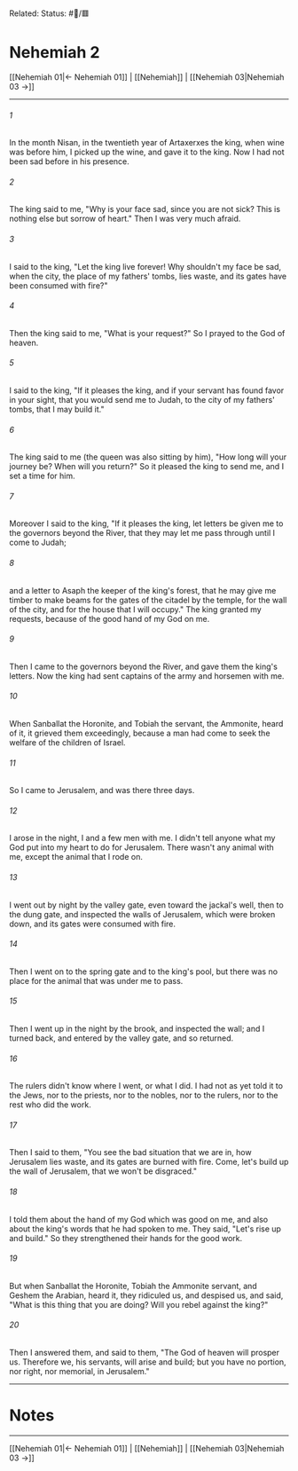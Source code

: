 Related:
Status: #📖/🟥
# Nehemiah 2

[[Nehemiah 01|← Nehemiah 01]] | [[Nehemiah]] | [[Nehemiah 03|Nehemiah 03 →]]
***



###### 1 
In the month Nisan, in the twentieth year of Artaxerxes the king, when wine was before him, I picked up the wine, and gave it to the king. Now I had not been sad before in his presence. 

###### 2 
The king said to me, "Why is your face sad, since you are not sick? This is nothing else but sorrow of heart." Then I was very much afraid. 

###### 3 
I said to the king, "Let the king live forever! Why shouldn't my face be sad, when the city, the place of my fathers' tombs, lies waste, and its gates have been consumed with fire?" 

###### 4 
Then the king said to me, "What is your request?" So I prayed to the God of heaven. 

###### 5 
I said to the king, "If it pleases the king, and if your servant has found favor in your sight, that you would send me to Judah, to the city of my fathers' tombs, that I may build it." 

###### 6 
The king said to me (the queen was also sitting by him), "How long will your journey be? When will you return?" So it pleased the king to send me, and I set a time for him. 

###### 7 
Moreover I said to the king, "If it pleases the king, let letters be given me to the governors beyond the River, that they may let me pass through until I come to Judah; 

###### 8 
and a letter to Asaph the keeper of the king's forest, that he may give me timber to make beams for the gates of the citadel by the temple, for the wall of the city, and for the house that I will occupy." The king granted my requests, because of the good hand of my God on me. 

###### 9 
Then I came to the governors beyond the River, and gave them the king's letters. Now the king had sent captains of the army and horsemen with me. 

###### 10 
When Sanballat the Horonite, and Tobiah the servant, the Ammonite, heard of it, it grieved them exceedingly, because a man had come to seek the welfare of the children of Israel. 

###### 11 
So I came to Jerusalem, and was there three days. 

###### 12 
I arose in the night, I and a few men with me. I didn't tell anyone what my God put into my heart to do for Jerusalem. There wasn't any animal with me, except the animal that I rode on. 

###### 13 
I went out by night by the valley gate, even toward the jackal's well, then to the dung gate, and inspected the walls of Jerusalem, which were broken down, and its gates were consumed with fire. 

###### 14 
Then I went on to the spring gate and to the king's pool, but there was no place for the animal that was under me to pass. 

###### 15 
Then I went up in the night by the brook, and inspected the wall; and I turned back, and entered by the valley gate, and so returned. 

###### 16 
The rulers didn't know where I went, or what I did. I had not as yet told it to the Jews, nor to the priests, nor to the nobles, nor to the rulers, nor to the rest who did the work. 

###### 17 
Then I said to them, "You see the bad situation that we are in, how Jerusalem lies waste, and its gates are burned with fire. Come, let's build up the wall of Jerusalem, that we won't be disgraced." 

###### 18 
I told them about the hand of my God which was good on me, and also about the king's words that he had spoken to me. They said, "Let's rise up and build." So they strengthened their hands for the good work. 

###### 19 
But when Sanballat the Horonite, Tobiah the Ammonite servant, and Geshem the Arabian, heard it, they ridiculed us, and despised us, and said, "What is this thing that you are doing? Will you rebel against the king?" 

###### 20 
Then I answered them, and said to them, "The God of heaven will prosper us. Therefore we, his servants, will arise and build; but you have no portion, nor right, nor memorial, in Jerusalem."

---
# Notes


***
[[Nehemiah 01|← Nehemiah 01]] | [[Nehemiah]] | [[Nehemiah 03|Nehemiah 03 →]]
